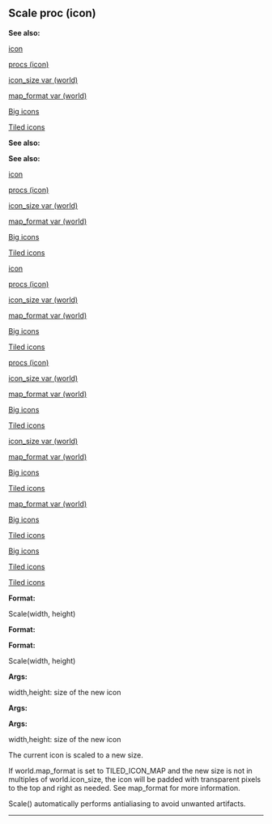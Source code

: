 

 Scale proc (icon)
-------------------




**See also:** 


[icon](#/icon) 

[procs (icon)](#/icon/proc) 

[icon\_size var (world)](#/world/var/icon_size) 

[map\_format var (world)](#/world/var/map_format) 

[Big icons](#/{notes}/big-icons) 

[Tiled icons](#/{notes}/tiled-icons) 








**See also:** 

**See also:**

[icon](#/icon) 

[procs (icon)](#/icon/proc) 

[icon\_size var (world)](#/world/var/icon_size) 

[map\_format var (world)](#/world/var/map_format) 

[Big icons](#/{notes}/big-icons) 

[Tiled icons](#/{notes}/tiled-icons) 






[icon](#/icon)

[procs (icon)](#/icon/proc) 

[icon\_size var (world)](#/world/var/icon_size) 

[map\_format var (world)](#/world/var/map_format) 

[Big icons](#/{notes}/big-icons) 

[Tiled icons](#/{notes}/tiled-icons) 





[procs (icon)](#/icon/proc)

[icon\_size var (world)](#/world/var/icon_size) 

[map\_format var (world)](#/world/var/map_format) 

[Big icons](#/{notes}/big-icons) 

[Tiled icons](#/{notes}/tiled-icons) 




[icon\_size var (world)](#/world/var/icon_size)

[map\_format var (world)](#/world/var/map_format) 

[Big icons](#/{notes}/big-icons) 

[Tiled icons](#/{notes}/tiled-icons) 



[map\_format var (world)](#/world/var/map_format)

[Big icons](#/{notes}/big-icons) 

[Tiled icons](#/{notes}/tiled-icons) 


[Big icons](#/{notes}/big-icons)

[Tiled icons](#/{notes}/tiled-icons) 

[Tiled icons](#/{notes}/tiled-icons)


**Format:** 


 Scale(width, height)
 


**Format:** 

**Format:**

 Scale(width, height)



**Args:** 


 width,height: size of the new icon
 


**Args:** 

**Args:**

 width,height: size of the new icon


 The current icon is scaled to a new size.




 If world.map\_format is set to TILED\_ICON\_MAP and the new size is not in
multiples of world.icon\_size, the icon will be padded with transparent pixels
to the top and right as needed. See map\_format for more information.




 Scale() automatically performs antialiasing to avoid unwanted artifacts.





---


